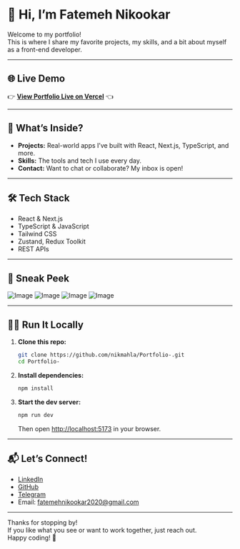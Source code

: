 # 👋 Hi, I’m Fatemeh Nikookar

Welcome to my portfolio!  
This is where I share my favorite projects, my skills, and a bit about myself as a front-end developer.

---

## 🌐 Live Demo

👉 [**View Portfolio Live on Vercel**](https://portfolio-mu-sable-67.vercel.app/) 👈

---

## 🚀 What’s Inside?

- **Projects:** Real-world apps I’ve built with React, Next.js, TypeScript, and more.
- **Skills:** The tools and tech I use every day.
- **Contact:** Want to chat or collaborate? My inbox is open!

---

## 🛠️ Tech Stack

- React & Next.js
- TypeScript & JavaScript
- Tailwind CSS
- Zustand, Redux Toolkit
- REST APIs

---

## 📸 Sneak Peek
![Image](https://github.com/user-attachments/assets/b6b89c80-6735-4c35-9c83-3f33d698ed0f)
![Image](https://github.com/user-attachments/assets/b2d55ecd-0e0c-4859-b7ae-0fd443ed5d65)
![Image](https://github.com/user-attachments/assets/de2a406f-6c6a-4750-9ce9-593f58ce3022)
![Image](https://github.com/user-attachments/assets/91f49b93-da26-4389-a561-45e877dc9b73)

---

## 🏃‍♀️ Run It Locally

1. **Clone this repo:**
   ```sh
   git clone https://github.com/nikmahla/Portfolio-.git
   cd Portfolio-
   ```

2. **Install dependencies:**
   ```sh
   npm install
   ```

3. **Start the dev server:**
   ```sh
   npm run dev
   ```
   Then open [http://localhost:5173](http://localhost:5173) in your browser.

---

## 📬 Let’s Connect!

- [LinkedIn](https://www.linkedin.com/in/fatemeh-nikookar-b00a28291/)
- [GitHub](https://github.com/nikmahla)
- [Telegram](https://t.me/Fatemeh_Nikookar)
- Email: fatemehnikookar2020@gmail.com

---

Thanks for stopping by!  
If you like what you see or want to work together, just reach out.  
Happy coding! 🌱
